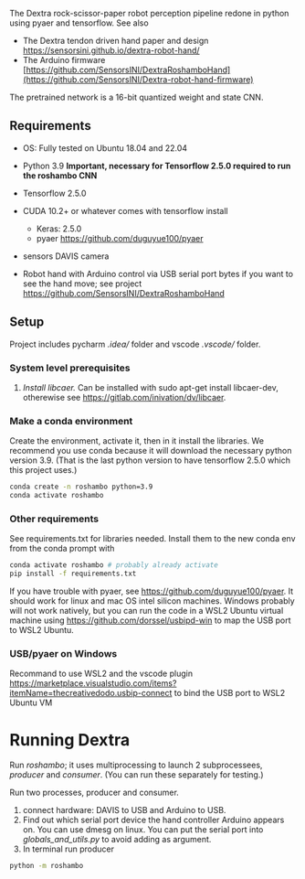 The Dextra rock-scissor-paper robot perception pipeline redone in python using pyaer and tensorflow.
See also
 * The Dextra tendon driven hand paper and design https://sensorsini.github.io/dextra-robot-hand/
 * The Arduino firmware [https://github.com/SensorsINI/DextraRoshamboHand](https://github.com/SensorsINI/Dextra-robot-hand-firmware)

The pretrained network is a 16-bit quantized weight and state CNN.

## Requirements

 - OS: Fully tested on Ubuntu 18.04 and 22.04
  * Python 3.9 **Important, necessary for Tensorflow 2.5.0 required to run the roshambo CNN**
  * Tensorflow 2.5.0
  * CUDA 10.2+ or whatever comes with tensorflow install
    - Keras: 2.5.0
    - pyaer https://github.com/duguyue100/pyaer
 
 * sensors DAVIS camera
 * Robot hand with Arduino control via USB serial port bytes if you want to see the hand move; see project https://github.com/SensorsINI/DextraRoshamboHand

## Setup

Project includes pycharm _.idea/_ folder and vscode _.vscode/_ folder.

### System level prerequisites
1. *Install libcaer.* Can be installed with  sudo apt-get install libcaer-dev, otherewise see https://gitlab.com/inivation/dv/libcaer.

### Make a conda environment
Create the environment, activate it, then in it install the libraries. We recommend you use conda because it will download the necessary python version 3.9. (That
is the last python version to have tensorflow 2.5.0 which this project uses.) 
``` bash
conda create -n roshambo python=3.9
conda activate roshambo
```
### Other requirements
See requirements.txt for libraries needed. 
Install them to the new conda env from the conda prompt with

``` bash
conda activate roshambo # probably already activate
pip install -f requirements.txt
```

If you have trouble with pyaer, see https://github.com/duguyue100/pyaer. It should work for linux and mac OS intel silicon machines. Windows probably will not work natively, but you can run the code in a WSL2 Ubuntu virtual machine using https://github.com/dorssel/usbipd-win to map the USB port to WSL2 Ubuntu.

### USB/pyaer on Windows

Recommand to use WSL2 and the vscode plugin https://marketplace.visualstudio.com/items?itemName=thecreativedodo.usbip-connect to bind the USB port to WSL2 Ubuntu VM

# Running Dextra

Run _roshambo_; it uses multiprocessing to launch 2 subprocessees, _producer_ and _consumer_. (You can run these separately for testing.)

Run two processes, producer and consumer.

 1. connect hardware: DAVIS to USB and Arduino to USB.
 2. Find out which serial port device the hand controller Arduino appears on. You can use dmesg on linux. You can put the serial port into _globals_and_utils.py_ to avoid adding as argument.
 2. In terminal run producer
```bash
python -m roshambo
```
 

